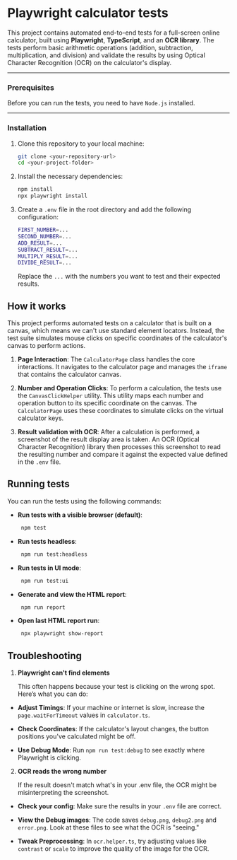 # Playwright calculator tests

This project contains automated end-to-end tests for a full-screen online calculator, built using **Playwright**, **TypeScript**, and an **OCR library**. The tests perform basic arithmetic operations (addition, subtraction, multiplication, and division) and validate the results by using Optical Character Recognition (OCR) on the calculator's display.

---

### Prerequisites

Before you can run the tests, you need to have `Node.js` installed.

---

### Installation

1. Clone this repository to your local machine:

   ```bash
   git clone <your-repository-url>
   cd <your-project-folder>
   ```

2. Install the necessary dependencies:
   ```bash
   npm install
   npx playwright install
   ```
3. Create a `.env` file in the root directory and add the following configuration:
   ```bash
   FIRST_NUMBER=...
   SECOND_NUMBER=...
   ADD_RESULT=...
   SUBTRACT_RESULT=...
   MULTIPLY_RESULT=...
   DIVIDE_RESULT=...
   ```
   Replace the `...` with the numbers you want to test and their expected results.

## How it works

This project performs automated tests on a calculator that is built on a canvas, which means we can't use standard element locators. Instead, the test suite simulates mouse clicks on specific coordinates of the calculator's canvas to perform actions.

1. **Page Interaction**: The `CalculatorPage` class handles the core interactions. It navigates to the calculator page and manages the `iframe` that contains the calculator canvas.

2. **Number and Operation Clicks**: To perform a calculation, the tests use the `CanvasClickHelper` utility. This utility maps each number and operation button to its specific coordinate on the canvas. The `CalculatorPage` uses these coordinates to simulate clicks on the virtual calculator keys.

3. **Result validation with OCR**: After a calculation is performed, a screenshot of the result display area is taken. An OCR (Optical Character Recognition) library then processes this screenshot to read the resulting number and compare it against the expected value defined in the `.env` file.

## Running tests

You can run the tests using the following commands:

- **Run tests with a visible browser (default)**:
  ```bash
   npm test
  ```
- **Run tests headless**:
  ```bash
   npm run test:headless
  ```
- **Run tests in UI mode**:
  ```bash
   npm run test:ui
  ```
- **Generate and view the HTML report**:
  ```bash
   npm run report
  ```
- **Open last HTML report run**:
  ```bash
   npx playwright show-report
  ```

## Troubleshooting

1. **Playwright can't find elements**

   This often happens because your test is clicking on the wrong spot. Here’s what you can do:

- **Adjust Timings**: If your machine or internet is slow, increase the `page.waitForTimeout` values in `calculator.ts`.

- **Check Coordinates**: If the calculator's layout changes, the button positions you've calculated might be off.

- **Use Debug Mode**: Run `npm run test:debug` to see exactly where Playwright is clicking.

2. **OCR reads the wrong number**

   If the result doesn't match what's in your .env file, the OCR might be misinterpreting the screenshot.

- **Check your config**: Make sure the results in your `.env` file are correct.

- **View the Debug images**: The code saves `debug.png`, `debug2.png` and `error.png`. Look at these files to see what the OCR is "seeing."

- **Tweak Preprocessing**: In `ocr.helper.ts`, try adjusting values like `contrast` or `scale` to improve the quality of the image for the OCR.

